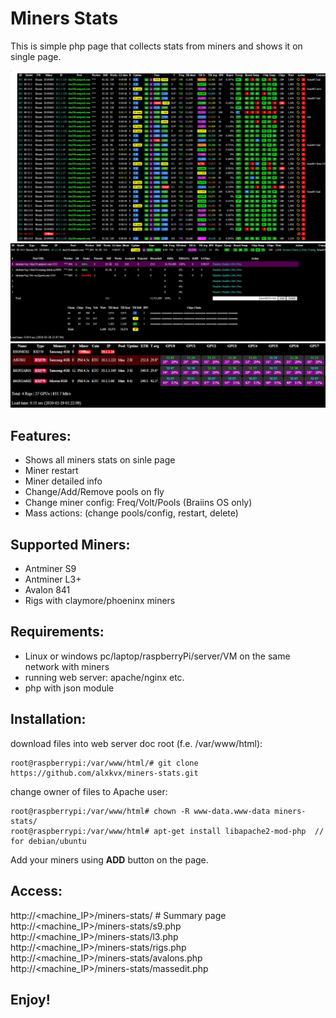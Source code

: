 # Miners Stats
This is simple php page that collects stats from miners and shows it on single page.

![alt text](https://raw.githubusercontent.com/alxkvx/miners-stats/master/miners.JPG)
![alt text](https://raw.githubusercontent.com/alxkvx/miners-stats/master/miner_info.JPG)
![alt text](https://raw.githubusercontent.com/alxkvx/miners-stats/master/rigs.JPG)

## Features:
- Shows all miners stats on sinle page
- Miner restart
- Miner detailed info
- Change/Add/Remove pools on fly
- Change miner config: Freq/Volt/Pools (Braiins OS only)
- Mass actions: (change pools/config, restart, delete)

## Supported Miners:
- Antminer S9
- Antminer L3+
- Avalon 841
- Rigs with claymore/phoeninx miners

## Requirements:
- Linux or windows pc/laptop/raspberryPi/server/VM on the same network with miners
- running web server: apache/nginx etc.
- php with json module

## Installation:
download files into web server doc root (f.e. /var/www/html):
```
root@raspberrypi:/var/www/html/# git clone https://github.com/alxkvx/miners-stats.git
```
change owner of files to Apache user:
```
root@raspberrypi:/var/www/html# chown -R www-data.www-data miners-stats/
root@raspberrypi:/var/www/html# apt-get install libapache2-mod-php  // for debian/ubuntu
```
Add your miners using **ADD** button on the page.

## Access:
http://<machine_IP>/miners-stats/    # Summary page  
http://<machine_IP>/miners-stats/s9.php  
http://<machine_IP>/miners-stats/l3.php  
http://<machine_IP>/miners-stats/rigs.php  
http://<machine_IP>/miners-stats/avalons.php  
http://<machine_IP>/miners-stats/massedit.php

## Enjoy!
